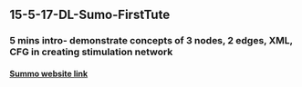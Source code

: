 ## 15-5-17-DL-Sumo-FirstTute
### 5 mins intro- demonstrate concepts of 3 nodes, 2 edges, XML, CFG in creating stimulation network 
#### [Summo website link](http://sumo.dlr.de/wiki/Tutorials/Hello_Sumo)
